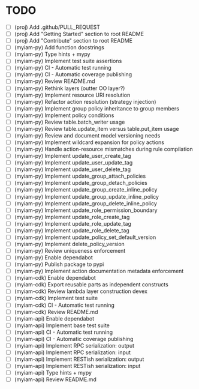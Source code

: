 # TODO

- [ ] (proj) Add .github/PULL_REQUEST
- [ ] (proj) Add "Getting Started" section to root README
- [ ] (proj) Add "Contribute" section to root README
- [ ] (myiam-py) Add function docstrings
- [ ] (myiam-py) Type hints + mypy
- [ ] (myiam-py) Implement test suite assertions
- [ ] (myiam-py) CI - Automatic test running
- [ ] (myiam-py) CI - Automatic coverage publishing
- [ ] (myiam-py) Review README.md
- [ ] (myiam-py) Rethink layers (outter OO layer?)
- [ ] (myiam-py) Implement resource URI resolution
- [ ] (myiam-py) Refactor action resolution (strategy injection)
- [ ] (myiam-py) Implement group policy inheritance to group members
- [ ] (myiam-py) Implement policy conditions
- [ ] (myiam-py) Review table.batch_writer usage
- [ ] (myiam-py) Review table.update_item versus table.put_item usage
- [ ] (myiam-py) Review and document model versioning needs
- [ ] (myiam-py) Implement wildcard expansion for policy actions
- [ ] (myiam-py) Handle action-resource mismatches during rule compilation
- [ ] (myiam-py) Implement update_user_create_tag
- [ ] (myiam-py) Implement update_user_update_tag
- [ ] (myiam-py) Implement update_user_delete_tag
- [ ] (myiam-py) Implement update_group_attach_policies
- [ ] (myiam-py) Implement update_group_detach_policies
- [ ] (myiam-py) Implement update_group_create_inline_policy
- [ ] (myiam-py) Implement update_group_update_inline_policy
- [ ] (myiam-py) Implement update_group_delete_inline_policy
- [ ] (myiam-py) Implement update_role_permission_boundary
- [ ] (myiam-py) Implement update_role_create_tag
- [ ] (myiam-py) Implement update_role_update_tag
- [ ] (myiam-py) Implement update_role_delete_tag
- [ ] (myiam-py) Implement update_policy_set_default_version
- [ ] (myiam-py) Implement delete_policy_version
- [ ] (myiam-py) Review uniqueness enforcement
- [ ] (myiam-py) Enable dependabot
- [ ] (myiam-py) Publish package to pypi
- [ ] (myiam-py) Implement action documentation metadata enforcement
- [ ] (myiam-cdk) Enable dependabot
- [ ] (myiam-cdk) Export reusable parts as independent constructs
- [ ] (myiam-cdk) Review lambda layer construction devex
- [ ] (myiam-cdk) Implement test suite
- [ ] (myiam-cdk) CI - Automatic test running
- [ ] (myiam-cdk) Review README.md
- [ ] (myiam-api) Enable dependabot
- [ ] (myiam-api) Implement base test suite
- [ ] (myiam-api) CI - Automatic test running
- [ ] (myiam-api) CI - Automatic coverage publishing
- [ ] (myiam-api) Implement RPC serialization: output
- [ ] (myiam-api) Implement RPC serialization: input
- [ ] (myiam-api) Implement RESTish serialization: output
- [ ] (myiam-api) Implement RESTish serialization: input
- [ ] (myiam-api) Type hints + mypy
- [ ] (myiam-api) Review README.md
